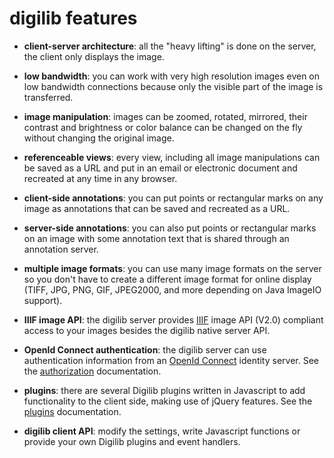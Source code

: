 # digilib features

* **client-server architecture**: all the "heavy lifting" is done on the 
  server, the client only displays the image.
  
* **low bandwidth**: you can work with very high resolution images even on
  low bandwidth connections because only the visible part of the image is 
  transferred.
  
* **image manipulation**: images can be zoomed, rotated, mirrored, their
  contrast and brightness or color balance can be changed on the fly without
  changing the original image.
  
* **referenceable views**: every view, including all image manipulations can
  be saved as a URL and put in an email or electronic document and recreated 
  at any time in any browser.
  
* **client-side annotations**: you can put points or rectangular marks on
  any image as annotations that can be saved and recreated as a URL.
  
* **server-side annotations**: you can also put points or rectangular marks
  on an image with some annotation text that is shared through an annotation
  server.
  
* **multiple image formats**: you can use many image formats on the server
  so you don't have to create a different image format for online display (TIFF, 
  JPG, PNG, GIF, JPEG2000, and more depending on Java ImageIO support).
  
* **IIIF image API**: the digilib server provides [IIIF](http://iiif.io)
  image API (V2.0) compliant access to your images besides the digilib native server API.
  
* **OpenId Connect authentication**: the digilib server can use authentication
  information from an [OpenId Connect](http://openid.net/) identity server.
  See the [authorization](auth.html) documentation.
  
* **plugins**: there are several Digilib plugins written in Javascript to add functionality to the client side, making use of jQuery features. See the [plugins](plugins.html) documentation.

* **digilib client API**: modify the settings, write Javascript functions or provide your own Digilib plugins and event handlers.